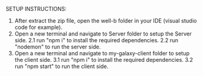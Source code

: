 SETUP INSTRUCTIONS:

1. After extract the zip file, open the well-b folder in your IDE (visual studio code for example).
2. Open a new terminal and navigate to Server folder to setup the Server side.
2.1 run "npm i" to install the required dependencies.
2.2 run "nodemon" to run the server side.
3. Open a new terminal and navigate to my-galaxy-client folder to setup the client side.
3.1 run "npm i" to install the required dependencies.
3.2 run "npm start" to run the client side.
